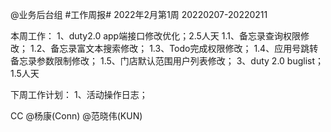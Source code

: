 @业务后台组 #工作周报#
2022年2月第1周 20220207-20220211

本周工作：
1、duty2.0 app端接口修改优化；2.5人天
1.1、备忘录查询权限修改；
1.2、备忘录富文本搜索修改；
1.3、Todo完成权限修改；
1.4、应用号跳转备忘录参数限制修改；
1.5、门店默认范围用户列表修改；
3、duty 2.0 buglist；1.5人天

下周工作计划：
1、活动操作日志；

CC @杨康(Conn) @范晓伟(KUN)